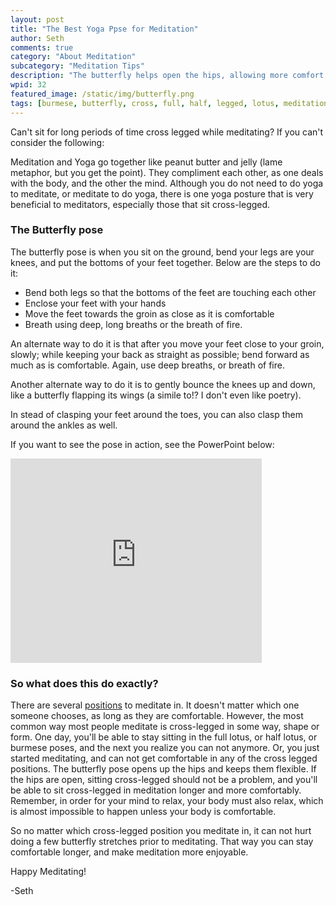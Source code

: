 ```yaml
---
layout: post
title: "The Best Yoga Ppse for Meditation"
author: Seth
comments: true
category: "About Meditation"
subcategory: "Meditation Tips"
description: "The butterfly helps open the hips, allowing more comfort while sitting in meditation."
wpid: 32
featured_image: /static/img/butterfly.png
tags: [burmese, butterfly, cross, full, half, legged, lotus, meditation, pose, position, site, stretch, yoga]
---
```


Can't sit for long periods of time cross legged while meditating? If you can't consider the following:

Meditation and Yoga go together like peanut butter and jelly (lame metaphor, but you get the point). They compliment each other, as one deals with the body, and the other the mind. Although you do not need to do yoga to meditate, or meditate to do yoga, there is one yoga posture that is very beneficial to meditators, especially those that sit cross-legged.

<!--more-->

### The Butterfly pose

The butterfly pose is when you sit on the ground, bend your legs are your knees, and put the bottoms of your feet together. Below are the steps to do it:

* Bend both legs so that the bottoms of the feet are touching each other
* Enclose your feet with your hands
* Move the feet towards the groin as close as it is comfortable
* Breath using deep, long breaths or the breath of fire.

An alternate way to do it is that after you move your feet close to your groin, slowly; while keeping your back as straight as possible; bend forward as much as is comfortable. Again, use deep breaths, or breath of fire.

Another alternate way to do it is to gently bounce the knees up and down, like a butterfly flapping its wings (a simile to!? I don't even like poetry).

In stead of clasping your feet around the toes, you can also clasp them around the ankles as well.

If you want to see the pose in action, see the PowerPoint below:

<iframe src="http://r.office.microsoft.com/r/rlidPowerPointEmbed?p1=1&p2=1&p3=SD4BDB9829A00936A2!222&p4=" width="402" height="327" frameborder="0" scrolling="no"></iframe>

### So what does this do exactly?

There are several [positions](/posts/about-meditation/meditation-tips/meditation-postures/) to meditate in. It doesn't matter which one someone chooses, as long as they are comfortable. However, the most common way most people meditate is cross-legged in some way, shape or form. One day, you'll be able to stay sitting in the full lotus, or half lotus, or burmese poses, and the next you realize you can not anymore. Or, you just started meditating, and can not get comfortable in any of the cross legged positions. The butterfly pose opens up the hips and keeps them flexible. If the hips are open, sitting cross-legged should not be a problem, and you'll be able to sit cross-legged in meditation longer and more comfortably. Remember, in order for your mind to relax, your body must also relax, which is almost impossible to happen unless your body is comfortable.

So no matter which cross-legged position you meditate in, it can not hurt doing a few butterfly stretches prior to meditating. That way you can stay comfortable longer, and make meditation more enjoyable.

Happy Meditating!

-Seth
